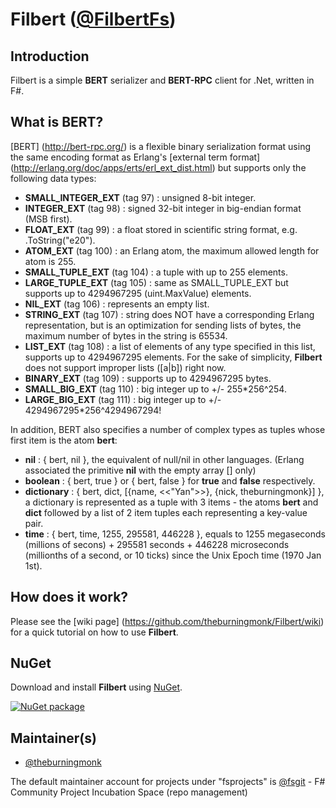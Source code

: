 # Filbert ([@FilbertFs](https://twitter.com/FilbertFs))

## Introduction

Filbert is a simple **BERT** serializer and **BERT-RPC** client for .Net, written in F#.

## What is BERT?

[BERT] (http://bert-rpc.org/) is a flexible binary serialization format using the same encoding format as Erlang's [external term format] (http://erlang.org/doc/apps/erts/erl_ext_dist.html) but supports only the following data types:

* **SMALL_INTEGER_EXT** (tag 97) : unsigned 8-bit integer.
* **INTEGER_EXT** (tag 98) : signed 32-bit integer in big-endian format (MSB first).
* **FLOAT_EXT** (tag 99) : a float stored in scientific string format, e.g. .ToString("e20").
* **ATOM_EXT** (tag 100) : an Erlang atom, the maximum allowed length for atom is 255.
* **SMALL_TUPLE_EXT** (tag 104) : a tuple with up to 255 elements.
* **LARGE_TUPLE_EXT** (tag 105) : same as SMALL_TUPLE_EXT but supports up to 4294967295 (uint.MaxValue) elements.
* **NIL_EXT** (tag 106) : represents an empty list.
* **STRING_EXT** (tag 107) : string does NOT have a corresponding Erlang representation, but is an optimization for sending lists of bytes, the maximum number of bytes in the string is 65534.
* **LIST_EXT** (tag 108) : a list of elements of any type specified in this list, supports up to 4294967295 elements. For the sake of simplicity, __Filbert__ does not support improper lists ([a|b]) right now.
* **BINARY_EXT** (tag 109) : supports up to 4294967295 bytes.
* **SMALL_BIG_EXT** (tag 110) : big integer up to +/- 255*256^254.
* **LARGE_BIG_EXT** (tag 111) : big integer up to +/- 4294967295*256^4294967294!

In addition, BERT also specifies a number of complex types as tuples whose first item is the atom **bert**:
* **nil** : { bert, nil }, the equivalent of null/nil in other languages. (Erlang associated the primitive __nil__ with the empty array [] only)
* **boolean** : { bert, true } or { bert, false } for __true__ and __false__ respectively.
* **dictionary** : { bert, dict, [{name, <<"Yan">>}, {nick, theburningmonk}] }, a dictionary is represented as a tuple with 3 items - the atoms __bert__ and __dict__ followed by a list of 2 item tuples each representing a key-value pair.
* **time** : { bert, time, 1255, 295581, 446228 }, equals to 1255 megaseconds (millions of secons) + 295581 seconds + 446228 microseconds (millionths of a second, or 10 ticks) since the Unix Epoch time (1970 Jan 1st).

## How does it work?
Please see the [wiki page] (https://github.com/theburningmonk/Filbert/wiki) for a quick tutorial on how to use __Filbert__.

## NuGet

Download and install **Filbert** using [NuGet](https://nuget.org/packages/Filbert).

<a href="https://nuget.org/packages/Filbert"><img src="http://theburningmonk.com/images/filbert-nuget-install.png" alt="NuGet package"/></a>


## Maintainer(s)

- [@theburningmonk](https://github.com/theburningmonk)

The default maintainer account for projects under "fsprojects" is [@fsgit](https://github.com/fsgit) - F# Community Project Incubation Space (repo management)
